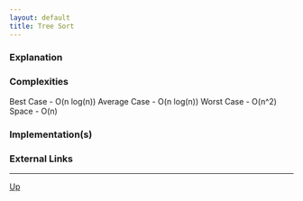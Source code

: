 ```yaml
---
layout: default
title: Tree Sort
---
```


### Explanation

### Complexities

Best Case - O(n log(n))
Average Case - O(n log(n))
Worst Case - O(n^2)
Space - O(n)

### Implementation(s)

### External Links

---

[Up](./README.md)
